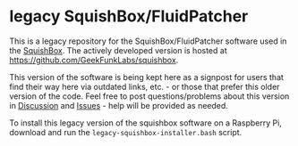 # legacy SquishBox/FluidPatcher

This is a legacy repository for the SquishBox/FluidPatcher software used in the [SquishBox](https://www.tindie.com/products/albedozero/squishbox). The actively developed version is hosted at https://github.com/GeekFunkLabs/squishbox.

This version of the software is being kept here as a signpost for users that find their way here via outdated links, etc. - or those that prefer this older version of the code. Feel free to post questions/problems about this version in [Discussion](https://github.com/albedozero/fluidpatcher/issues) and [Issues](https://github.com/albedozero/fluidpatcher/discussions) - help will be provided as needed.

To install this legacy version of the squishbox software on a Raspberry Pi, download and run the `legacy-squishbox-installer.bash` script.
